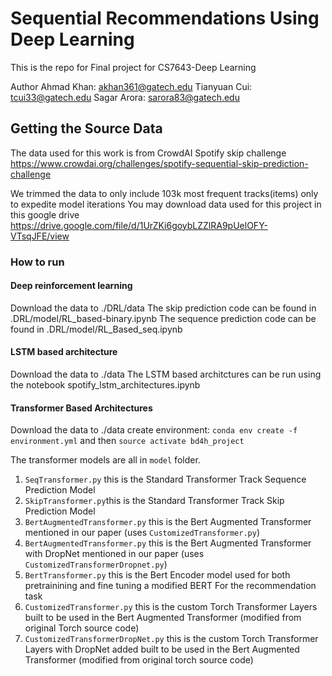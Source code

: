 # Sequential Recommendations Using Deep Learning

This is the repo for Final project for CS7643-Deep Learning

Author
Ahmad Khan: akhan361@gatech.edu
Tianyuan Cui: tcui33@gatech.edu
Sagar Arora: sarora83@gatech.edu

## Getting the Source Data

The data used for this work is from CrowdAI Spotify skip challenge
https://www.crowdai.org/challenges/spotify-sequential-skip-prediction-challenge

We trimmed the data to only include 103k most frequent tracks(items) only to expedite model iterations
You may download data used for this project in this google drive https://drive.google.com/file/d/1UrZKi6goybLZZlRA9pUelOFY-VTsqJFE/view


### How to run
#### Deep reinforcement learning
Download the data to ./DRL/data 
The skip prediction code can be found in .DRL/model/RL_based-binary.ipynb
The sequence prediction code can be found in .DRL/model/RL_Based_seq.ipynb

#### LSTM based architecture
Download the data to ./data
The LSTM based architctures can be run using the notebook spotify_lstm_architectures.ipynb

#### Transformer Based Architectures
Download the data to ./data
create  environment: `conda env create -f environment.yml`
and then `source activate bd4h_project`

The transformer models are all in `model` folder.
1) `SeqTransformer.py` this is the Standard Transformer Track Sequence Prediction Model
2) `SkipTransformer.py`this is the Standard Transformer Track Skip Prediction Model
3) `BertAugmentedTransformer.py` this is the Bert Augmented Transformer mentioned in our paper (uses `CustomizedTransformer.py`)
4) `BertAugmentedTransformer.py` this is the Bert Augmented Transformer with DropNet mentioned in our paper (uses `CustomizedTransformerDropnet.py`)
5) `BertTransformer.py` this is the Bert Encoder model used for both pretrainining and fine tuning a modified BERT For the recommendation task
6)  `CustomizedTransformer.py` this is the custom Torch Transformer Layers built to be used in the Bert Augmented Transformer (modified from original Torch source code)
7)  `CustomizedTransformerDropNet.py` this is the custom Torch Transformer Layers with DropNet added built to be used in the Bert Augmented Transformer (modified from original torch source code)

####
